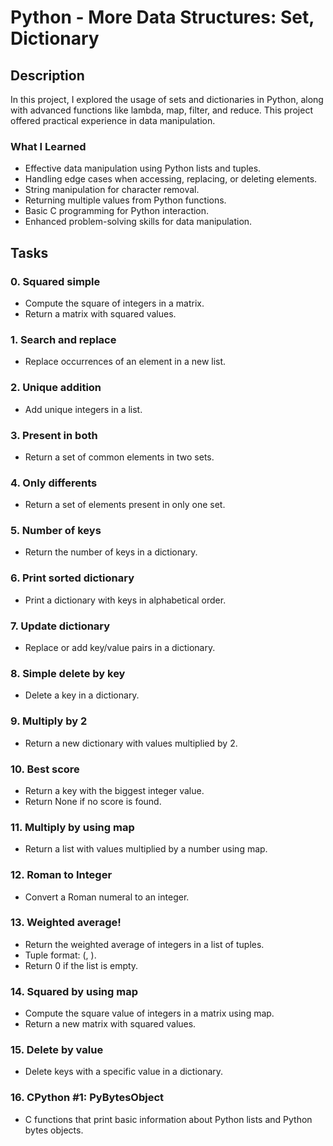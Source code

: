 # Python - More Data Structures: Set, Dictionary

## Description
In this project, I explored the usage of sets and dictionaries in Python, along with advanced functions like lambda, map, filter, and reduce. This project offered practical experience in data manipulation.

### What I Learned
- Effective data manipulation using Python lists and tuples.
- Handling edge cases when accessing, replacing, or deleting elements.
- String manipulation for character removal.
- Returning multiple values from Python functions.
- Basic C programming for Python interaction.
- Enhanced problem-solving skills for data manipulation.

## Tasks
### 0. Squared simple
- Compute the square of integers in a matrix.
- Return a matrix with squared values.

### 1. Search and replace
- Replace occurrences of an element in a new list.

### 2. Unique addition
- Add unique integers in a list.

### 3. Present in both
- Return a set of common elements in two sets.

### 4. Only differents
- Return a set of elements present in only one set.

### 5. Number of keys
- Return the number of keys in a dictionary.

### 6. Print sorted dictionary
- Print a dictionary with keys in alphabetical order.

### 7. Update dictionary
- Replace or add key/value pairs in a dictionary.

### 8. Simple delete by key
- Delete a key in a dictionary.

### 9. Multiply by 2
- Return a new dictionary with values multiplied by 2.

### 10. Best score
- Return a key with the biggest integer value.
- Return None if no score is found.

### 11. Multiply by using map
- Return a list with values multiplied by a number using map.

### 12. Roman to Integer
- Convert a Roman numeral to an integer.

### 13. Weighted average!
- Return the weighted average of integers in a list of tuples.
- Tuple format: (<score>, <weight>).
- Return 0 if the list is empty.

### 14. Squared by using map
- Compute the square value of integers in a matrix using map.
- Return a new matrix with squared values.

### 15. Delete by value
- Delete keys with a specific value in a dictionary.

### 16. CPython #1: PyBytesObject
- C functions that print basic information about Python lists and Python bytes objects.
